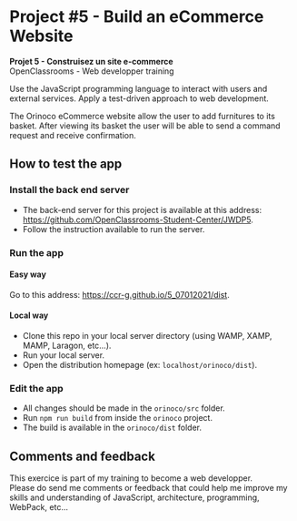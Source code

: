 # Project #5 - Build an eCommerce Website

**Projet 5 - Construisez un site e-commerce** <br>
OpenClassrooms - Web developper training

Use the JavaScript programming language to interact with users and external services.
Apply a test-driven approach to web development.

The Orinoco eCommerce website allow the user to add furnitures to its basket.
After viewing its basket the user will be able to send a command request and receive confirmation.

## How to test the app

### Install the back end server
* The back-end server for this project is available at this address: https://github.com/OpenClassrooms-Student-Center/JWDP5.
* Follow the instruction available to run the server.

### Run the app

#### Easy way
Go to this address: https://ccr-g.github.io/5_07012021/dist.

#### Local way
* Clone this repo in your local server directory (using WAMP, XAMP, MAMP, Laragon, etc…).
* Run your local server.
* Open the distribution homepage (ex: `localhost/orinoco/dist`).

### Edit the app
* All changes should be made in the `orinoco/src` folder.
* Run `npm run build` from inside the `orinoco` project.
* The build is available in the `orinoco/dist` folder.

## Comments and feedback
This exercice is part of my training to become a web developper.<br>
Please do send me comments or feedback that could help me improve my skills and understanding of JavaScript, architecture, programming, WebPack, etc…
